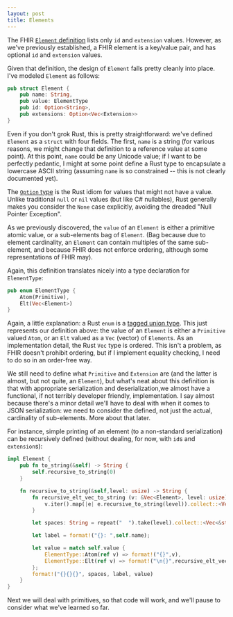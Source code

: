 ```yaml
---
layout: post
title: Elements
---
```


The FHIR [`Element` definition](https://hl7-fhir.github.io/element.html) lists only `id` and `extension` values. However, as we've previously established, a FHIR element is a key/value pair, and has optional `id` and `extension` values.

Given that definition, the design of `Element` falls pretty cleanly into place. I've modeled `Element` as follows:

```rust
pub struct Element {
	pub name: String,
	pub value: ElementType
	pub id: Option<String>,
	pub extensions: Option<Vec<Extension>>
}
```

Even if you don't grok Rust, this is pretty straightforward: we've defined `Element` as a `struct` with four fields. The first, `name` is a string (for various reasons, we might change that definition to a reference value at some point). At this point, `name` could be any Unicode value; if I want to be perfectly pedantic, I might at some point define a Rust type to encapsulate a lowercase ASCII string (assuming `name` is so constrained -- this is not clearly documented yet).

The [`Option` type](http://en.wikipedia.org/wiki/Option_type) is the Rust idiom for values that might not have a value. Unlike traditional `null` or `nil` values (but like C# nullables), Rust generally makes you consider the `None` case explicitly, avoiding the dreaded "Null Pointer Exception".

As we previously discovered, the `value` of an `Element` is either a primitive atomic value, or a sub-elements bag of `Element`. (Bag because due to element cardinality, an `Element` can contain multiples of the same sub-element, and because FHIR does not enforce ordering, although some representations of FHIR may).

Again, this definition translates nicely into a type declaration for `ElementType`:

```rust
pub enum ElementType {
	Atom(Primitive),
	Elt(Vec<Element>)
}
```

Again, a little explanation: a Rust `enum` is a [tagged union type](http://en.wikipedia.org/wiki/Tagged_union). This just represents our definition above: the value of an `Element` is either a `Primitive` valued `Atom`, or an `Elt` valued as a `Vec` (vector) of `Element`s. As an implementation detail, the Rust `Vec` type is ordered. This isn't a problem, as FHIR doesn't prohibit ordering, but if I implement equality checking, I need to do so in an order-free way.

We still need to define what `Primitive` and `Extension` are (and the latter is almost, but not quite, an `Element`), but what's neat about this definition is that with appropriate serialization and deserialization,we almost have a functional, if not terribly developer friendly, implementation. I say almost because there's a minor detail we'll have to deal with when it comes to JSON serialization: we need to consider the defined, not just the actual, cardinality of sub-elements. More about that later.

For instance, simple printing of an element (to a non-standard serialization) can be recursively defined (without dealing, for now, with `id`s and `extension`s):

```rust
impl Element {
	pub fn to_string(&self) -> String {
		self.recursive_to_string(0)
	}

	fn recursive_to_string(&self,level: usize) -> String {
		fn recursive_elt_vec_to_string (v: &Vec<Element>, level: usize) -> String {
			v.iter().map(|e| e.recursive_to_string(level)).collect::<Vec<String>>().connect("\n")
		}

		let spaces: String = repeat("  ").take(level).collect::<Vec<&str>>().concat();

		let label = format!("{}: ",self.name);

		let value = match self.value {
 			ElementType::Atom(ref v) => format!("{}",v),
 			ElementType::Elt(ref v) => format!("\n{}",recursive_elt_vec_to_string(v, level + 1))			
		};
		format!("{}{}{}", spaces, label, value)
	}
}
```

Next we will deal with primitives, so that code will work, and we'll pause to consider what we've learned so far.